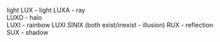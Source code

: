 light
LUX - light
LUXA - ray  
LUXO - halo  
LUXI - rainbow
LUXI SINIX  (both exist/inexist - illusion)
RUX - reflection 
SUX - shadow